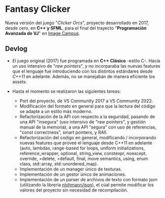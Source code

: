 <base target="_blank">

# Fantasy Clicker
Nueva versión del juego "_Clicker Orcs_", proyecto desarrollado en 2017, desde cero, en **C++ y SFML**, para el final del trayecto "**Programación Avanzada de VJ**" en [Image Campus](https://imagecampus.edu.ar/).

## Devlog
- El juego original (2017) fue programada en **C++ Clásico** -estilo C-. Hacía un uso intensivo de "_raw pointers_", y no incorparaba las nuevas features que el lenguaje fue introduciendo con los distintos estándares desde _C++11_ en adelante. Además, no se manejaban de manera eficiente los assets.

- Hasta el momento se realizaron las siguientes tareas:
  - Port del proyecto, de VS Community 2017 a VS Community 2022.
  - Modificación del formato en general para que la lectura del código se adapte a un estilo más moderno.
  - Refactorización de la API con respecto a la seguridad, pasando de una API "insegura" (uso intensivo de "raw pointers", y gestión manual de la memoria), a una API "segura" con uso de referencias, "const correctness", smart pointers, y RAII.
  - Refactorización del codigo en general, modificando / incorporando nuevas features que proveé el lenguaje desde C++11 en adelante (auto, lambdas, range-based for loops, uniform initializations, reference_wrapper, optional, string_view, constexpr, noexcept, override, =delete, =default, final, move semantics, using, enum class, std::array, std::unordered_map).
  - Implementación de un manager único de texturas.
  - Implementación de un gestor único de animaciones.
  - Implementación de un parser de archivos de texto con formato json (utilizando la librería [nlohmann/json](https://github.com/nlohmann/json)), el cúal permite modificar los valores del proyecto sin necesidad de recompilación.
 

